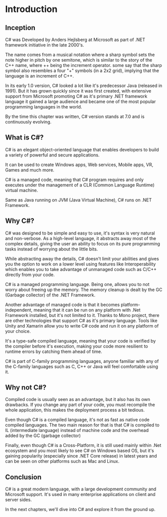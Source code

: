 # Introduction

## Inception

C# was Developed by Anders Hejlsberg at Microsoft as part of .NET framework initiative in the late 2000's.

The name comes from a musical notation where a sharp symbol sets the note higher in pitch by one semitone, which is similar to the story of the C++ name, where ++ being the increment operator. 
some say that the sharp symbol also resembles a four "+" symbols (in a 2x2 grid), implying that the language is an increment of C++.

In its early 1.0 version, C# looked a lot like it's predecessor Java (released in 1991). 
But it has grown quickly since it was first created, with extensive support from Microsoft promoting C# as it's primary .NET framework language it gained a large audience and became one of the most popular programming languages in the world.

By the time this chapter was written, C# version stands at 7.0 and is continuously evolving.

## What is C#?

C# is an elegant object-oriented language that enables developers to build a variety of powerful and secure applications.

It can be used to create Windows apps, Web services, Mobile apps, VR, Games and much more.

C# is a managed code, meaning that C# program requires and only executes under the management of a CLR (Common Language Runtime) virtual machine.

Same as Java running on JVM (Java Virtual Machine), C# runs on .NET Framework.

## Why C#?

C# was designed to be simple and easy to use, it's syntax is very natural and non-verbose. As a high-level language, it abstracts away most of the complex details, giving the user an ability to focus on its pure programming tasks instead of worrying about the little bits.

While abstracting away the details, C# doesn't limit your abilities and gives you the option to work on a lower level using features like Interoperability which enables you to take advantage of unmanaged code such as C/C++ directly from your code. 

C# is a managed programming language. Being one, allows you to not worry about freeing up the memory. The memory cleanup is dealt by the GC (Garbage collector) of the .NET Framework. 

Another advantage of managed code is that it becomes platform-independent, meaning that it can be run on any platform with .Net Framework installed, but it's not limited to it. Thanks to Mono project, there are other technologies that support C# as it's primary language. Tools like Unity and Xamarin allow you to write C# code and run it on any platform of your choice.

It's a type-safe compiled language, meaning that your code is verified by the compiler before it's execution, making your code more resilient to runtime errors by catching them ahead of time.

C# is part of C-family programming languages, anyone familiar with any of the C-family languages such as C, C++ or Java will feel comfortable using it.

## Why not C#?

Compiled code is usually seen as an advantage, but it also has its own drawbacks. If you change any part of your code, you must recompile the whole application, this makes the deployment process a bit tedious.

Even though C# is a compiled language, it's not as fast as native code compiled languages. The two main reason for that is that C# is compiled to IL (intermediate language) instead of machine code and the overhead added by the GC (garbage collector)

Finally, even though C# is a Cross-Platform, it is still used mainly within .Net ecosystem and you most likely to see C# on Windows based OS, but it's gaining popularity (especially since .NET Core release) in latest years and can be seen on other platforms such as Mac and Linux.

## Conclusion

C# is a great modern language, with a large development community and Microsoft support.
It's used in many enterprise applications on client and server sides.

In the next chapters, we'll dive into C# and explore it from the ground up.
